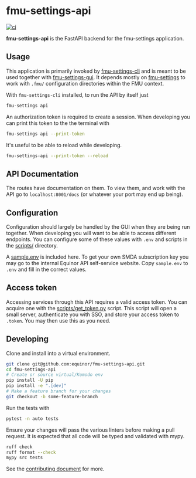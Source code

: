# fmu-settings-api

[![ci](https://github.com/equinor/fmu-settings-api/actions/workflows/ci.yml/badge.svg)](https://github.com/equinor/fmu-settings-api/actions/workflows/ci.yml)

**fmu-settings-api** is the FastAPI backend for the fmu-settings application.

## Usage

This application is primarily invoked by
[fmu-settings-cli](https://github.com/equinor/fmu-settings-cli) and is meant
to be used together with
[fmu-settings-gui](https://github.com/equinor/fmu-settings-gui). It depends
mostly on [fmu-settings](https://github.com/equinor/fmu-settings) to work with
`.fmu/` configuration directories within the FMU context.

With `fmu-settings-cli` installed, to run the API by itself just

```sh
fmu-settings api
```

An authorization token is required to create a session. When developing you
can print this token to the the terminal with

```sh
fmu-settings api --print-token
```

It's useful to be able to reload while developing.

```sh
fmu-settings-api --print-token --reload
```

## API Documentation

The routes have documentation on them. To view them, and work with the API go
to `localhost:8001/docs` (or whatever your port may end up being).

## Configuration

Configuration should largely be handled by the GUI when they are being run
together. When developing you will want to be able to access different
endpoints. You can configure some of these values with `.env` and scripts in
the [scripts/](scripts/) directory.

A [sample.env](sample.env) is included here. To get your own SMDA subscription
key you may go to the internal Equinor API self-service website. Copy
`sample.env` to `.env` and fill in the correct values.

## Access token

Accessing services through this API requires a valid access token. You can
acquire one with the [scripts/get_token.py](scripts/get_token.py) script. This
script will open a small server, authenticate you with SSO, and store your
access token to `.token`. You may then use this as you need.

## Developing

Clone and install into a virtual environment.

```sh
git clone git@github.com:equinor/fmu-settings-api.git
cd fmu-settings-api
# Create or source virtual/Komodo env
pip install -U pip
pip install -e ".[dev]"
# Make a feature branch for your changes
git checkout -b some-feature-branch
```

Run the tests with

```sh
pytest -n auto tests
```

Ensure your changes will pass the various linters before making a pull
request. It is expected that all code will be typed and validated with
mypy.

```sh
ruff check
ruff format --check
mypy src tests
```

See the [contributing document](CONTRIBUTING.md) for more.

